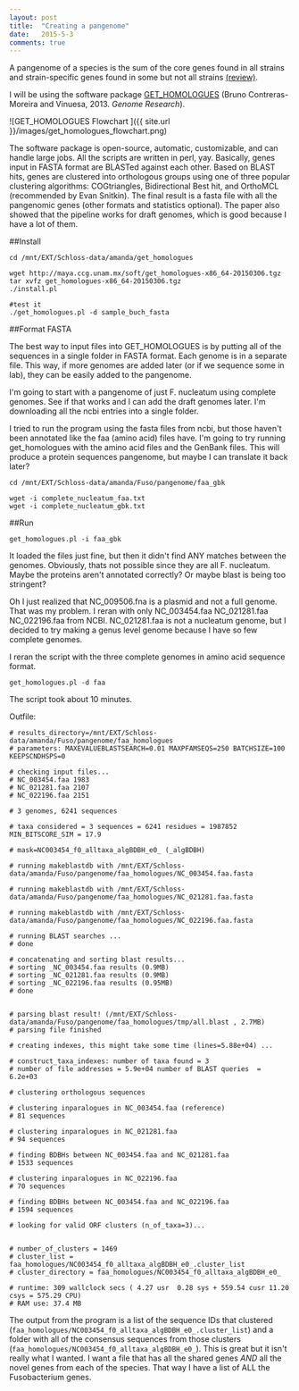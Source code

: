 ```yaml
---
layout: post
title:  "Creating a pangenome"
date:   2015-5-3
comments: true
---
```



A pangenome of a species is the sum of the core genes found in all strains and strain-specific genes found in some but not all strains [(review)](http://www-ncbi-nlm-nih-gov.proxy.lib.umich.edu/pubmed/19086349).

I will be using the software package [GET_HOMOLOGUES](http://www.ncbi.nlm.nih.gov/pmc/articles/PMC3837814/) (Bruno Contreras-Moreira and Vinuesa, 2013. *Genome Research*). 

![GET_HOMOLOGUES Flowchart ]({{ site.url }}/images/get_homologues_flowchart.png)

The software package is open-source, automatic, customizable, and can handle large jobs. All the scripts are written in perl, yay. Basically, genes input in FASTA format are BLASTed against each other. Based on BLAST hits, genes are clustered into orthologous groups using one of three popular clustering algorithms: COGtriangles, Bidirectional Best hit, and OrthoMCL (recommended by Evan Snitkin). The final result is a fasta file with all the pangenomic genes (other formats and statistics optional). The paper also showed that the pipeline works for draft genomes, which is good because I have a lot of them.

##Install

~~~~
cd /mnt/EXT/Schloss-data/amanda/get_homologues

wget http://maya.ccg.unam.mx/soft/get_homologues-x86_64-20150306.tgz
tar xvfz get_homologues-x86_64-20150306.tgz
./install.pl

#test it
./get_homologues.pl -d sample_buch_fasta 
~~~~

##Format FASTA

The best way to input files into GET_HOMOLOGUES is by putting all of the sequences in a single folder in FASTA format. Each genome is in a separate file. This way, if more genomes are added later (or if we sequence some in lab), they can be easily added to the pangenome. 

I'm going to start with a pangenome of just F. nucleatum using complete genomes. See if that works and I can add the draft genomes later. I'm downloading all the ncbi entries into a single folder.

I tried to run the program using the fasta files from ncbi, but those haven't been annotated like the faa (amino acid) files have. I'm going to try running get_homologues with the amino acid files and the GenBank files. This will produce a protein sequences pangenome, but maybe I can translate it back later? 

~~~~
cd /mnt/EXT/Schloss-data/amanda/Fuso/pangenome/faa_gbk

wget -i complete_nucleatum_faa.txt
wget -i complete_nucleatum_gbk.txt

~~~~

##Run

~~~~
get_homologues.pl -i faa_gbk
~~~~

It loaded the files just fine, but then it didn't find ANY matches between the genomes. Obviously, thats not possible since they are all F. nucleatum. Maybe the proteins aren't annotated correctly? Or maybe blast is being too stringent? 

Oh I just realized that NC_009506.fna is a plasmid and not a full genome. That was my problem. I reran with only NC_003454.faa  NC_021281.faa  NC_022196.faa from NCBI. NC_021281.faa is not a nucleatum genome, but I decided to try making a genus level genome because I have so few complete genomes. 

I reran the script with the three complete genomes in amino acid sequence format.

~~~~
get_homologues.pl -d faa
~~~~

The script took about 10 minutes. 

Outfile:

~~~~
# results_directory=/mnt/EXT/Schloss-data/amanda/Fuso/pangenome/faa_homologues
# parameters: MAXEVALUEBLASTSEARCH=0.01 MAXPFAMSEQS=250 BATCHSIZE=100 KEEPSCNDHSPS=0

# checking input files...
# NC_003454.faa 1983
# NC_021281.faa 2107
# NC_022196.faa 2151

# 3 genomes, 6241 sequences

# taxa considered = 3 sequences = 6241 residues = 1987852 MIN_BITSCORE_SIM = 17.9

# mask=NC003454_f0_alltaxa_algBDBH_e0_ (_algBDBH)

# running makeblastdb with /mnt/EXT/Schloss-data/amanda/Fuso/pangenome/faa_homologues/NC_003454.faa.fasta

# running makeblastdb with /mnt/EXT/Schloss-data/amanda/Fuso/pangenome/faa_homologues/NC_021281.faa.fasta

# running makeblastdb with /mnt/EXT/Schloss-data/amanda/Fuso/pangenome/faa_homologues/NC_022196.faa.fasta

# running BLAST searches ...
# done

# concatenating and sorting blast results...
# sorting _NC_003454.faa results (0.9MB)
# sorting _NC_021281.faa results (0.9MB)
# sorting _NC_022196.faa results (0.95MB)
# done


# parsing blast result! (/mnt/EXT/Schloss-data/amanda/Fuso/pangenome/faa_homologues/tmp/all.blast , 2.7MB)
# parsing file finished

# creating indexes, this might take some time (lines=5.88e+04) ...

# construct_taxa_indexes: number of taxa found = 3
# number of file addresses = 5.9e+04 number of BLAST queries  = 6.2e+03

# clustering orthologous sequences

# clustering inparalogues in NC_003454.faa (reference)
# 81 sequences

# clustering inparalogues in NC_021281.faa
# 94 sequences

# finding BDBHs between NC_003454.faa and NC_021281.faa
# 1533 sequences

# clustering inparalogues in NC_022196.faa
# 70 sequences

# finding BDBHs between NC_003454.faa and NC_022196.faa
# 1594 sequences

# looking for valid ORF clusters (n_of_taxa=3)...


# number_of_clusters = 1469
# cluster_list = faa_homologues/NC003454_f0_alltaxa_algBDBH_e0_.cluster_list
# cluster_directory = faa_homologues/NC003454_f0_alltaxa_algBDBH_e0_

# runtime: 309 wallclock secs ( 4.27 usr  0.28 sys + 559.54 cusr 11.20 csys = 575.29 CPU)
# RAM use: 37.4 MB
~~~~

The output from the program is a list of the sequence IDs that clustered (`faa_homologues/NC003454_f0_alltaxa_algBDBH_e0_.cluster_list`) and a folder with all of the consensus sequences from those clusters (`faa_homologues/NC003454_f0_alltaxa_algBDBH_e0_`). This is great but it isn't really what I wanted. I want a file that has all the shared genes *AND* all the novel genes from each of the species. That way I have a list of ALL the Fusobacterium genes. 

